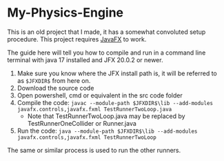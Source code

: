 # My-Physics-Engine

This is an old project that I made, it has a somewhat convoluted setup procedure.
This project requires [JavaFX](https://openjfx.io/ ) to work.

The guide here will tell you how to compile and run in a command line terminal with java 17 installed and JFX 20.0.2 or newer.

1. Make sure you know where the JFX install path is, it will be referred to as `$JFXDIR$` from here on.
2. Download the source code
3. Open powershell, cmd or equivalent in the src code folder
4. Compile the code: `javac --module-path $JFXDIR$\lib --add-modules javafx.controls,javafx.fxml TestRunnerTwoLoop.java`
    * Note that TestRunnerTwoLoop.java may be replaced by TestRunnerOneCollider or Runner.java
5. Run the code: `java --module-path $JFXDIR$\lib --add-modules javafx.controls,javafx.fxml TestRunnerTwoLoop`

The same or similar process is used to run the other runners.
